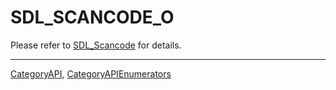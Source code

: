 # SDL_SCANCODE_O

Please refer to [SDL_Scancode](SDL_Scancode) for details.

----
[CategoryAPI](CategoryAPI), [CategoryAPIEnumerators](CategoryAPIEnumerators)

